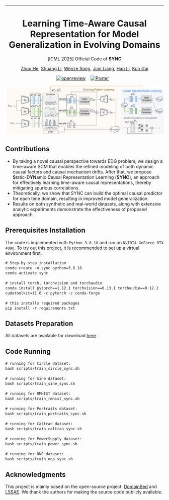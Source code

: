 -------

<div align="center">    

# Learning Time-Aware Causal Representation for Model Generalization in Evolving Domains

[ICML 2025] Official Code of **SYNC** 

[Zhuo He](https://scholar.google.com/citations?user=425tWzMAAAAJ&hl=en), [Shuang Li](https://shuangli.xyz), [Wenze Song](https://openreview.net/profile?id=~Wenze_Song1), [Jian Liang](https://scholar.google.com/citations?user=mrunnpoAAAAJ&hl=zh-CN), [Han Li](https://scholar.google.com/citations?user=IJGli9AAAAAJ&hl=en), [Kun Gai](https://scholar.google.com/citations?user=PXO4ygEAAAAJ) 

[![openreview](https://img.shields.io/badge/Paper-openreview-%23B31B1B?style=flat-square)](https://openreview.net/forum?id=KhCKypSaqx) &nbsp;&nbsp;
[![Poster](https://img.shields.io/badge/Poster-Dropbox-%23B31B1B?logo=dropbox&style=flat-square)](https://icml.cc/media/PosterPDFs/ICML%202025/45628.png?t=1751534496.7289999) &nbsp;&nbsp;

![framework](figures/framework.png)

<div align="left">    

## Contributions

- By taking a novel causal perspective towards EDG problem, we design a time-aware SCM that enables the refined modeling of both dynamic causal factors and causal mechanism drifts. After that, we propose **S**tatic-D**YN**amic **C**ausal Representation Learning (**SYNC**), an approach for effectively learning time-aware causal representations, thereby mitigating spurious correlations.
- Theoretically, we show that SYNC can build the optimal causal predictor for each time domain, resulting in improved model generalization.
- Results on both synthetic and real-world datasets, along with extensive analytic experiments demonstrate the effectiveness of proposed approach.

## Prerequisites Installation

The code is implemented with `Python 3.8.18` and run on `NVIDIA GeForce RTX 4090`. To try out this project, it is recommended to set up a virtual environment first.

```
# Step-by-step installation
conda create -n sync python=3.8.18
conda activate sync

# install torch, torchvision and torchaudio
conda install pytorch==1.12.1 torchvision==0.13.1 torchaudio==0.12.1 cudatoolkit=11.6 -c pytorch -c conda-forge

# this installs required packages
pip install -r requirements.txt
```

## Datasets Preparation

All datasets are available for download [here](https://github.com/WonderSeven/LSSAE).

## Code Running

```
# running for Circle dataset:
bash scripts/train_circle_sync.sh

# running for Sine dataset:
bash scripts/train_sine_sync.sh

# running for RMNIST dataset:
bash scripts/train_rmnist_sync.sh

# running for Portraits dataset:
bash scripts/train_portraits_sync.sh

# running for Caltran dataset:
bash scripts/train_caltran_sync.sh

# running for PowerSupply dataset:
bash scripts/train_power_sync.sh

# running for ONP dataset:
bash scripts/train_onp_sync.sh
```

## Acknowledgments

This project is mainly based on the open-source project: [DomainBed](https://github.com/facebookresearch/DomainBed) and [LSSAE](https://github.com/WonderSeven/LSSAE). We thank the authors for making the source code publicly available.
